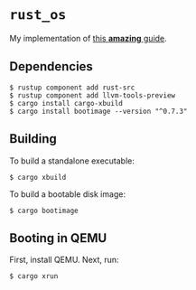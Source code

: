 # `rust_os`
My implementation of [this **amazing** guide](https://os.phil-opp.com/).

## Dependencies

```shell
$ rustup component add rust-src
$ rustup component add llvm-tools-preview
$ cargo install cargo-xbuild
$ cargo install bootimage --version "^0.7.3"
```

##  Building
To build a standalone executable:

```shell
$ cargo xbuild
```

To build a bootable disk image:

```shell
$ cargo bootimage
```

## Booting in QEMU
First, install QEMU. Next, run:

```shell
$ cargo xrun
```
